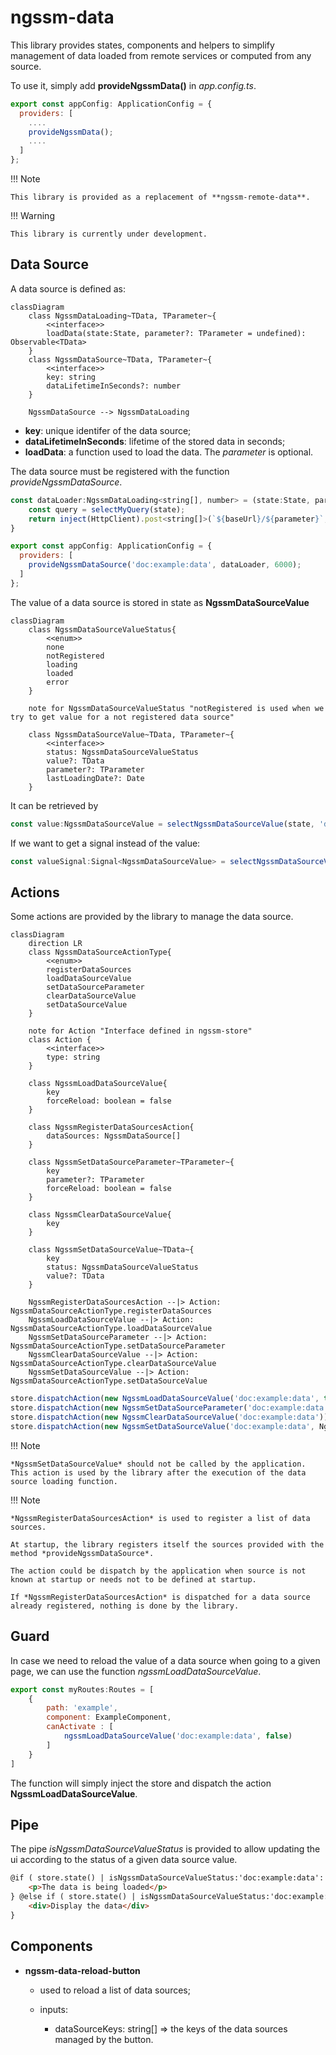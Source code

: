 # ngssm-data

This library provides states, components and helpers to simplify management of data loaded from remote services or computed from any source.

To use it, simply add **provideNgssmData()** in *app.config.ts*.

```javascript
export const appConfig: ApplicationConfig = {
  providers: [
    ....
    provideNgssmData();
    ....
  ]
};
```

!!! Note

    This library is provided as a replacement of **ngssm-remote-data**.


!!! Warning

    This library is currently under development.

## Data Source

A data source is defined as:

```mermaid
classDiagram
    class NgssmDataLoading~TData, TParameter~{
        <<interface>>
        loadData(state:State, parameter?: TParameter = undefined): Observable<TData>
    }
    class NgssmDataSource~TData, TParameter~{
        <<interface>>
        key: string
        dataLifetimeInSeconds?: number
    }

    NgssmDataSource --> NgssmDataLoading
```

- **key**: unique identifer of the data source;
- **dataLifetimeInSeconds**: lifetime of the stored data in seconds;
- **loadData**: a function used to load the data. The *parameter* is optional.

The data source must be registered with the function *provideNgssmDataSource*.

```javascript
const dataLoader:NgssmDataLoading<string[], number> = (state:State, parameter?:number) : Observable<string[]> => {
    const query = selectMyQuery(state);
    return inject(HttpClient).post<string[]>(`${baseUrl}/${parameter}`, query);
}

export const appConfig: ApplicationConfig = {
  providers: [
    provideNgssmDataSource('doc:example:data', dataLoader, 6000);
  ]
};
```

The value of a data source is stored in state as **NgssmDataSourceValue**

```mermaid
classDiagram
    class NgssmDataSourceValueStatus{
        <<enum>>
        none
        notRegistered
        loading
        loaded
        error
    }

    note for NgssmDataSourceValueStatus "notRegistered is used when we try to get value for a not registered data source"

    class NgssmDataSourceValue~TData, TParameter~{
        <<interface>>
        status: NgssmDataSourceValueStatus
        value?: TData
        parameter?: TParameter
        lastLoadingDate?: Date
    }
```

It can be retrieved by

```javascript
const value:NgssmDataSourceValue = selectNgssmDataSourceValue(state, 'doc:example:data');
```

If we want to get a signal instead of the value:

```javascript
const valueSignal:Signal<NgssmDataSourceValue> = selectNgssmDataSourceValueSignal(store, 'doc:example:data');
```

## Actions

Some actions are provided by the library to manage the data source.

```mermaid
classDiagram
    direction LR
    class NgssmDataSourceActionType{
        <<enum>>
        registerDataSources
        loadDataSourceValue
        setDataSourceParameter
        clearDataSourceValue
        setDataSourceValue
    }

    note for Action "Interface defined in ngssm-store"
    class Action {
        <<interface>>
        type: string
    }

    class NgssmLoadDataSourceValue{
        key
        forceReload: boolean = false
    }

    class NgssmRegisterDataSourcesAction{
        dataSources: NgssmDataSource[]
    }

    class NgssmSetDataSourceParameter~TParameter~{
        key
        parameter?: TParameter
        forceReload: boolean = false
    }

    class NgssmClearDataSourceValue{
        key
    }

    class NgssmSetDataSourceValue~TData~{
        key
        status: NgssmDataSourceValueStatus
        value?: TData
    }

    NgssmRegisterDataSourcesAction --|> Action: NgssmDataSourceActionType.registerDataSources
    NgssmLoadDataSourceValue --|> Action: NgssmDataSourceActionType.loadDataSourceValue
    NgssmSetDataSourceParameter --|> Action: NgssmDataSourceActionType.setDataSourceParameter
    NgssmClearDataSourceValue --|> Action: NgssmDataSourceActionType.clearDataSourceValue
    NgssmSetDataSourceValue --|> Action: NgssmDataSourceActionType.setDataSourceValue
```

```javascript
store.dispatchAction(new NgssmLoadDataSourceValue('doc:example:data', true));
store.dispatchAction(new NgssmSetDataSourceParameter('doc:example:data', 567));
store.dispatchAction(new NgssmClearDataSourceValue('doc:example:data'));
store.dispatchAction(new NgssmSetDataSourceValue('doc:example:data', NgssmDataSourceValueStatus.loaded, ['val1', 'val2']));
```

!!! Note

    *NgssmSetDataSourceValue* should not be called by the application. This action is used by the library after the execution of the data source loading function.


!!! Note

    *NgssmRegisterDataSourcesAction* is used to register a list of data sources.

    At startup, the library registers itself the sources provided with the method *provideNgssmDataSource*.

    The action could be dispatch by the application when source is not known at startup or needs not to be defined at startup.

    If *NgssmRegisterDataSourcesAction* is dispatched for a data source already registered, nothing is done by the library.


## Guard

In case we need to reload the value of a data source when going to a given page, we can use the function *ngssmLoadDataSourceValue*.

```javascript
export const myRoutes:Routes = [
    {
        path: 'example',
        component: ExampleComponent,
        canActivate : [
            ngssmLoadDataSourceValue('doc:example:data', false)
        ]
    }
]
```

The function will simply inject the store and dispatch the action **NgssmLoadDataSourceValue**.

## Pipe

The pipe *isNgssmDataSourceValueStatus* is provided to allow updating the ui according to the status of a given data source value.

```html
@if ( store.state() | isNgssmDataSourceValueStatus:'doc:example:data':'loading') {
    <p>The data is being loaded</p>
} @else if ( store.state() | isNgssmDataSourceValueStatus:'doc:example:data':'loaded':'error'){
    <div>Display the data</div>
}
```

## Components

- **ngssm-data-reload-button**

    - used to reload a list of data sources;
    - inputs:

        - dataSourceKeys: string[] => the keys of the data sources managed by the button.
